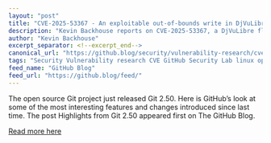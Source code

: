 ```yaml
---
layout: "post"
title: "CVE-2025-53367 - An exploitable out-of-bounds write in DjVuLibre"
description: "Kevin Backhouse reports on CVE-2025-53367, a DjVuLibre flaw that allows code execution on Linux when opening malicious documents."
author: "Kevin Backhouse"
excerpt_separator: <!--excerpt_end-->
canonical_url: "https://github.blog/security/vulnerability-research/cve-2025-53367-an-exploitable-out-of-bounds-write-in-djvulibre/"
tags: "Security Vulnerability research CVE GitHub Security Lab linux open source GitHub"
feed_name: "GitHub Blog"
feed_url: "https://github.blog/feed/"
---
```


The open source Git project just released Git 2.50. Here is GitHub’s look at some of the most interesting features and changes introduced since last time.<!--excerpt_end--> The post Highlights from Git 2.50 appeared first on The GitHub Blog.

[Read more here](https://github.blog/security/vulnerability-research/cve-2025-53367-an-exploitable-out-of-bounds-write-in-djvulibre/)
